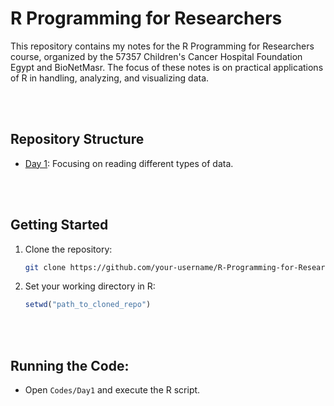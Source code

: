 # R Programming for Researchers

This repository contains my notes for the R Programming for Researchers course, organized by the 57357 Children's Cancer Hospital Foundation Egypt and BioNetMasr. The focus of these notes is on practical applications of R in handling, analyzing, and visualizing data.

<br></br>

## Repository Structure
- [Day 1](https://github.com/hebamuh68/R-programming-for-Researchers/tree/main/Codes/Day1): Focusing on reading different types of data.

<br></br>

## Getting Started

1. Clone the repository:
    ```bash
    git clone https://github.com/your-username/R-Programming-for-Researchers.git
    ```
2. Set your working directory in R:
    ```R
    setwd("path_to_cloned_repo")
    ```
<br></br>

## Running the Code:
- Open `Codes/Day1` and execute the R script.
